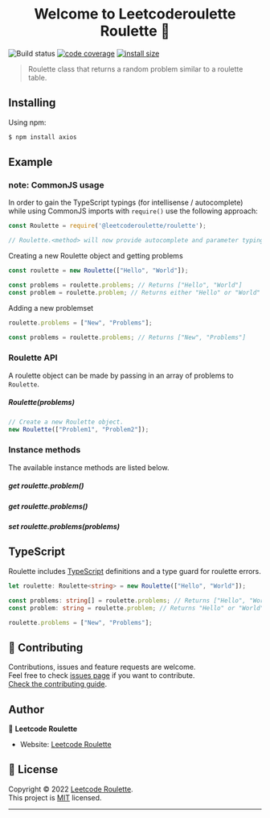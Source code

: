 <h1 align="center">Welcome to Leetcoderoulette Roulette 👋</h1>

![Build status](https://github.com/leetcode-roulette/roulette/actions/workflows/tests.yml/badge.svg)
[![code coverage](https://codecov.io/gh/leetcode-roulette/roulette/branch/master/graph/badge.svg)](https://codecov.io/gh/leetcode-roulette/roulette)
[![install size](https://packagephobia.com/badge?p=@leetcoderoulette/roulette)](https://packagephobia.com/result?p=@leetcoderoulette/roulette)

> Roulette class that returns a random problem similar to a roulette table.

## Installing

Using npm:

```bash
$ npm install axios
```

## Example

### note: CommonJS usage
In order to gain the TypeScript typings (for intellisense / autocomplete) while using CommonJS imports with `require()` use the following approach:

```js
const Roulette = require('@leetcoderoulette/roulette');

// Roulette.<method> will now provide autocomplete and parameter typings
```

Creating a new Roulette object and getting problems

```js
const roulette = new Roulette(["Hello", "World"]);

const problems = roulette.problems; // Returns ["Hello", "World"]
const problem = roulette.problem; // Returns either "Hello" or "World"
```

Adding a new problemset

```js
roulette.problems = ["New", "Problems"];

const problems = roulette.problems; // Returns ["New", "Problems"]
```

### Roulette API
A roulette object can be made by passing in an array of problems to `Roulette`.

##### Roulette(problems)

```js
// Create a new Roulette object.
new Roulette(["Problem1", "Problem2"]);
```

### Instance methods

The available instance methods are listed below.

##### get roulette.problem()
##### get roulette.problems()
##### set roulette.problems(problems)

## TypeScript

Roulette includes [TypeScript](https://typescriptlang.org) definitions and a type guard for roulette errors.

```typescript
let roulette: Roulette<string> = new Roulette(["Hello", "World"]);

const problems: string[] = roulette.problems; // Returns ["Hello", "World"]
const problem: string = roulette.problem; // Returns "Hello" or "World"

roulette.problems = ["New", "Problems"];
```

## 🤝 Contributing

Contributions, issues and feature requests are welcome.<br />
Feel free to check [issues page](https://github.com/leetcode-roulette/leetcode/issues) if you want to contribute.<br />
[Check the contributing guide](./CONTRIBUTING.md).<br />

## Author

👤 **Leetcode Roulette**

- Website: [Leetcode Roulette](https://leetcoderoulette.com)

## 📝 License

Copyright © 2022 [Leetcode Roulette](https://github.com/leetcode-roulette).<br />
This project is [MIT](https://github.com/leetcode-roulette/roulette/blob/master/LICENSE) licensed.

---